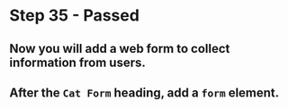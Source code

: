 # Step 35 - Passed
## Now you will add a web form to collect information from users.

## After the `Cat Form` heading, add a `form` element.